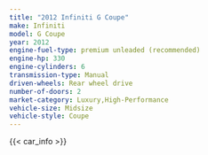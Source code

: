```yaml
---
title: "2012 Infiniti G Coupe"
make: Infiniti
model: G Coupe
year: 2012
engine-fuel-type: premium unleaded (recommended)
engine-hp: 330
engine-cylinders: 6
transmission-type: Manual
driven-wheels: Rear wheel drive
number-of-doors: 2
market-category: Luxury,High-Performance
vehicle-size: Midsize
vehicle-style: Coupe
---
```


{{< car_info >}}
